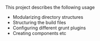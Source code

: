 This project describes the following usage
 * Modularizing directory structures
 * Structuring the build files
 * Configuring different grunt plugins
 * Creating components etc
